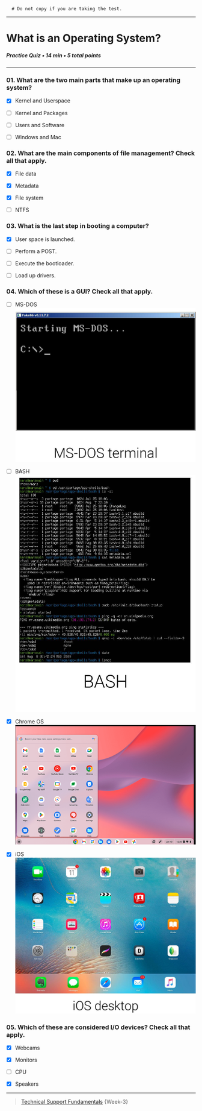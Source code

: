 ```
  # Do not copy if you are taking the test.
```
--- 

# What is an Operating System?  
##### Practice Quiz • 14 min • 5 total points 
----- 


### 01.  What are the two main parts that make up an operating system?
  
- [x] Kernel and Userspace  
- [ ] Kernel and Packages  
- [ ] Users and Software   
- [ ] Windows and Mac  


### 02.  What are the main components of file management? Check all that apply.
  
- [x] File data  
- [x] Metadata  
- [x] File system  
- [ ] NTFS  


### 03.  What is the last step in booting a computer?
  
- [x] User space is launched.    
- [ ] Perform a POST.    
- [ ] Execute the bootloader.   
- [ ] Load up drivers. 


### 04.  Which of these is a GUI? Check all that apply. 
  
- [ ] MS-DOS  
      ![What-is-an-Operating-System-img-1](Media/What-is-an-Operating-System-img-1.jpg)  
- [ ] BASH  
      ![What-is-an-Operating-System-img-2](Media/What-is-an-Operating-System-img-2.jpg)  
- [x] Chrome OS   
      ![What-is-an-Operating-System-img-3](Media/What-is-an-Operating-System-img-3.png)  
- [x] iOS   
      ![What-is-an-Operating-System-img-4](Media/What-is-an-Operating-System-img-4.jpg)  


### 05.  Which of these are considered I/O devices? Check all that apply.
  
- [x] Webcams  
- [x] Monitors  
- [ ] CPU   
- [x] Speakers  



--- 
> [Technical Support Fundamentals](https://www.coursera.org/learn/technical-support-fundamentals/) {Week-3}
